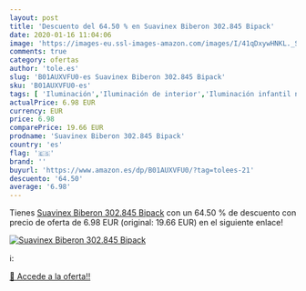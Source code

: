 ```yaml
---
layout: post
title: 'Descuento del 64.50 % en Suavinex Biberon 302.845 Bipack'
date: 2020-01-16 11:04:06
image: 'https://images-eu.ssl-images-amazon.com/images/I/41qDxywHNKL._SL400_.jpg'
comments: true
category: ofertas
author: 'tole.es'
slug: 'B01AUXVFU0-es Suavinex Biberon 302.845 Bipack'
sku: 'B01AUXVFU0-es'
tags: [ 'Iluminación','Iluminación de interior','Iluminación infantil nocturna','Lámparas e iluminación infantil','Monos para bebés niño','Ropa','Ropa de una pieza para bebés niño','Ropa para bebés','Ropa para bebés niño','biberon','suavinex', ]
actualPrice: 6.98 EUR
currency: EUR
price: 6.98
comparePrice: 19.66 EUR
prodname: 'Suavinex Biberon 302.845 Bipack'
country: 'es'
flag: '🇪🇸'
brand: ''
buyurl: 'https://www.amazon.es/dp/B01AUXVFU0/?tag=tolees-21'
descuento: '64.50'
average: '6.98'
---
```


Tienes [Suavinex Biberon 302.845 Bipack](https://www.amazon.es/dp/B01AUXVFU0/?tag=tolees-21) con un 64.50 % de descuento con precio de oferta de 6.98 EUR (original: 19.66 EUR) en el siguiente enlace!

[![Suavinex Biberon 302.845 Bipack](https://images-eu.ssl-images-amazon.com/images/I/41qDxywHNKL._SL400_.jpg)](https://www.amazon.es/dp/B01AUXVFU0/?tag=tolees-21)

ℹ️:


[🛒 Accede a la oferta!!](https://www.amazon.es/dp/B01AUXVFU0/?tag=tolees-21)
